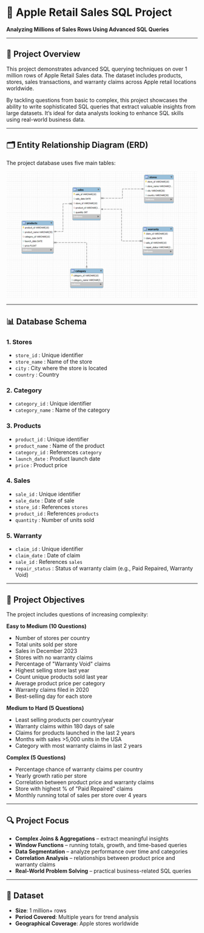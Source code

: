 #  Apple Retail Sales SQL Project
**Analyzing Millions of Sales Rows Using Advanced SQL Queries**

---

## 📖 Project Overview
This project demonstrates advanced SQL querying techniques on over 1 million rows of Apple Retail Sales data. The dataset includes products, stores, sales transactions, and warranty claims across Apple retail locations worldwide.  

By tackling questions from basic to complex, this project showcases the ability to write sophisticated SQL queries that extract valuable insights from large datasets. It’s ideal for data analysts looking to enhance SQL skills using real-world business data.

---

## 🗂 Entity Relationship Diagram (ERD)
The project database uses five main tables:

![ERD Diagram](erd_diagram.png)


---

## 📊 Database Schema

### 1. Stores
- `store_id` : Unique identifier  
- `store_name` : Name of the store  
- `city` : City where the store is located  
- `country` : Country  

### 2. Category
- `category_id` : Unique identifier  
- `category_name` : Name of the category  

### 3. Products
- `product_id` : Unique identifier  
- `product_name` : Name of the product  
- `category_id` : References `category`  
- `launch_date` : Product launch date  
- `price` : Product price  

### 4. Sales
- `sale_id` : Unique identifier  
- `sale_date` : Date of sale  
- `store_id` : References `stores`  
- `product_id` : References `products`  
- `quantity` : Number of units sold  

### 5. Warranty
- `claim_id` : Unique identifier  
- `claim_date` : Date of claim  
- `sale_id` : References `sales`  
- `repair_status` : Status of warranty claim (e.g., Paid Repaired, Warranty Void)  

---

## 🎯 Project Objectives
The project includes questions of increasing complexity:  

**Easy to Medium (10 Questions)**  
- Number of stores per country  
- Total units sold per store  
- Sales in December 2023  
- Stores with no warranty claims  
- Percentage of "Warranty Void" claims  
- Highest selling store last year  
- Count unique products sold last year  
- Average product price per category  
- Warranty claims filed in 2020  
- Best-selling day for each store  

**Medium to Hard (5 Questions)**  
- Least selling products per country/year  
- Warranty claims within 180 days of sale  
- Claims for products launched in the last 2 years  
- Months with sales >5,000 units in the USA  
- Category with most warranty claims in last 2 years  

**Complex (5 Questions)**  
- Percentage chance of warranty claims per country  
- Yearly growth ratio per store  
- Correlation between product price and warranty claims  
- Store with highest % of "Paid Repaired" claims  
- Monthly running total of sales per store over 4 years  

---

## 🔍 Project Focus
- **Complex Joins & Aggregations** – extract meaningful insights  
- **Window Functions** – running totals, growth, and time-based queries  
- **Data Segmentation** – analyze performance over time and categories  
- **Correlation Analysis** – relationships between product price and warranty claims  
- **Real-World Problem Solving** – practical business-related SQL queries  

---

## 📂 Dataset
- **Size**: 1 million+ rows  
- **Period Covered**: Multiple years for trend analysis  
- **Geographical Coverage**: Apple stores worldwide  


